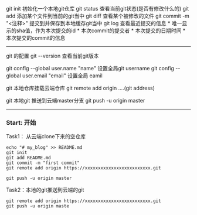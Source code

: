 git init 初始化一个本地git仓库
git status 查看当前git状态(是否有修改什么的)
git add <filename> 添加某个文件到当前的git当中
git diff <filename>  查看某个被修改的文件
git commit -m "<注释>"  提交到并保存到本地缓存git当中
git log 查看最近提交的信息
    * 唯一显示的sha值，作为本次提交的id
    * 本次commit的提交者
    * 本次提交的日期时间
    * 本次提交的commit的信息

----

git 的配置
git --version 查看当前git版本

git config --global user.name "name"  设置全局git username
git config --global user.email "email"  设置全局 eamil

git 本地仓库挂载云端仓库
git remote add origin ....(git address)

git 本地git 推送到云端master分支
git push -u origin master



-------------------------------

### Start: 开始

Task1： 从云端clone下来的空仓库

```shell
echo "# my_blog" >> README.md
git init
git add README.md
git commit -m "first commit"
git remote add origin https://xxxxxxxxxxxxxxxxxxxxxxxxx.git

git push -u origin master
```



Task2：本地的git推送到云端的git

```shell
git remote add origin https://xxxxxxxxxxxxxxxxxxxxxxxxx.git
git push -u origin maste
```
